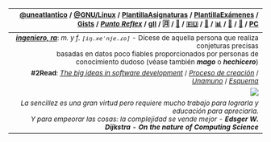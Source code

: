 |<sup>[@uneatlantico](/UNEATLANTICO/README.md) / [@GNU/Linux](GNU.Linux/README.md) / [PlantillaAsignaturas](https://github.com/mmasias/repoPlantillaAsignatura) / [PlantillaExámenes](https://github.com/mmasias/repoPlantillaExamen) / [Gists](https://gist.github.com/mmasias) / [***Punto Reflex***](https://github.com/puntoReflex) / [gII](https://github.com/Ingenieria-Informatica-UNEATLANTICO/.github/blob/main/README.md) / [🈷️](github-metrics.md) / [🔩](https://it-tools.tech/) / [🇪🇺](https://european-alternatives.eu/alternatives-to) / [🎹](https://manuel.masiasweb.com/escalas.html) / [📊](https://manuel.masiasweb.com/github-stats-page-contributors.html) / [👣](https://manuel.masiasweb.com/gh-history-v0/) / [🌇](https://www.tiktok.com/@mmasiasv) / [PC](https://docs.google.com/presentation/d/1dwcsC1lj6Gx4LULWGXp9bfHA5i9pWR8CB2NC8JaOjTs/edit?usp=sharing)
|-:|
|<sup>***[ingeniero, ra](temasVarios/ingeniero.md)***: *m. y f. `[iŋ.xeˈnje.ɾo]`* - Dícese de aquella persona que realiza conjeturas precisas<br>basadas en datos poco fiables proporcionados por personas de conocimiento dudoso (véase también ***mago*** o ***hechicero***)
|<sup>**#2Read**: [*The big ideas in software development*](https://www.softdevbigideas.com/the-big-ideas-in-software-development.html) / [*Proceso de creación*](procesoDeCreacion.md) / [*Unamuno*](unamuno.md) / [*Esquema*](acercaDeEsquema.md)
|![](/imagenes/2Monitors/ultima_vi_desktop_background_wallpaper_5760x1080_by_mecandes_d87e0fg.png)|
|<sup><i>La sencillez es una gran virtud pero requiere mucho trabajo para lograrla y educación para apreciarla.<br>Y para empeorar las cosas: la complejidad se vende mejor - <b>Edsger W. Dijkstra - On the nature of Computing Science</b></i></sup>
